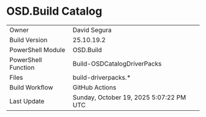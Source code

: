 ﻿# OSD.Build Catalog

| | |
|-|-|
| Owner | David Segura |
| Build Version | 25.10.19.2 |
| PowerShell Module | OSD.Build |
| PowerShell Function | Build-OSDCatalogDriverPacks |
| Files | build-driverpacks.* |
| Build Workflow | GitHub Actions |
| Last Update | Sunday, October 19, 2025 5:07:22 PM UTC |
